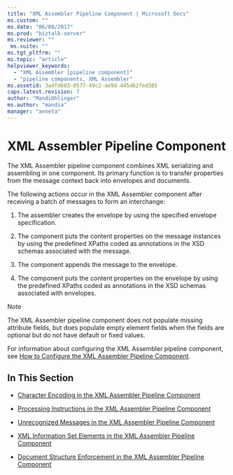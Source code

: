 ```yaml
---
title: "XML Assembler Pipeline Component | Microsoft Docs"
ms.custom: ""
ms.date: "06/08/2017"
ms.prod: "biztalk-server"
ms.reviewer: ""
 ms.suite: ""
ms.tgt_pltfrm: ""
ms.topic: "article"
helpviewer_keywords: 
  - "XML Assembler [pipeline component]"
  - "pipeline components, XML Assembler"
ms.assetid: 3adfd603-0577-49c2-ae9d-445d62fed385
caps.latest.revision: 7
author: "MandiOhlinger"
ms.author: "mandia"
manager: "anneta"
---
```

# XML Assembler Pipeline Component
The XML Assembler pipeline component combines XML serializing and assembling in one component. Its primary function is to transfer properties from the message context back into envelopes and documents.  
  
 The following actions occur in the XML Assembler component after receiving a batch of messages to form an interchange:  
  
1.  The assembler creates the envelope by using the specified envelope specification.  
  
2.  The component puts the content properties on the message instances by using the predefined XPaths coded as annotations in the XSD schemas associated with the message.  
  
3.  The component appends the message to the envelope.  
  
4.  The component puts the content properties on the envelope by using the predefined XPaths coded as annotations in the XSD schemas associated with envelopes.  
  
> [!NOTE]
>  The XML Assembler pipeline component does not populate missing attribute fields, but does populate empty element fields when the fields are optional but do not have default or fixed values.  
  
 For information about configuring the XML Assembler pipeline component, see [How to Configure the XML Assembler Pipeline Component](../core/how-to-configure-the-xml-assembler-pipeline-component.md).  
  
## In This Section  
  
-   [Character Encoding in the XML Assembler Pipeline Component](../core/character-encoding-in-the-xml-assembler-pipeline-component.md)  
  
-   [Processing Instructions in the XML Assembler Pipeline Component](../core/processing-instructions-in-the-xml-assembler-pipeline-component.md)  
  
-   [Unrecognized Messages in the XML Assembler Pipeline Component](../core/unrecognized-messages-in-the-xml-assembler-pipeline-component.md)  
  
-   [XML Information Set Elements in the XML Assembler Pipeline Component](../core/xml-information-set-elements-in-the-xml-assembler-pipeline-component.md)  
  
-   [Document Structure Enforcement in the XML Assembler Pipeline Component](../core/document-structure-enforcement-in-the-xml-assembler-pipeline-component.md)